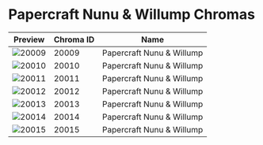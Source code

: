 # Papercraft Nunu & Willump Chromas

| Preview | Chroma ID | Name |
|---------|-----------|------|
| ![20009](https://raw.communitydragon.org/latest/plugins/rcp-be-lol-game-data/global/default/v1/champion-chroma-images/20/20009.png) | 20009 | Papercraft Nunu & Willump |
| ![20010](https://raw.communitydragon.org/latest/plugins/rcp-be-lol-game-data/global/default/v1/champion-chroma-images/20/20010.png) | 20010 | Papercraft Nunu & Willump |
| ![20011](https://raw.communitydragon.org/latest/plugins/rcp-be-lol-game-data/global/default/v1/champion-chroma-images/20/20011.png) | 20011 | Papercraft Nunu & Willump |
| ![20012](https://raw.communitydragon.org/latest/plugins/rcp-be-lol-game-data/global/default/v1/champion-chroma-images/20/20012.png) | 20012 | Papercraft Nunu & Willump |
| ![20013](https://raw.communitydragon.org/latest/plugins/rcp-be-lol-game-data/global/default/v1/champion-chroma-images/20/20013.png) | 20013 | Papercraft Nunu & Willump |
| ![20014](https://raw.communitydragon.org/latest/plugins/rcp-be-lol-game-data/global/default/v1/champion-chroma-images/20/20014.png) | 20014 | Papercraft Nunu & Willump |
| ![20015](https://raw.communitydragon.org/latest/plugins/rcp-be-lol-game-data/global/default/v1/champion-chroma-images/20/20015.png) | 20015 | Papercraft Nunu & Willump |